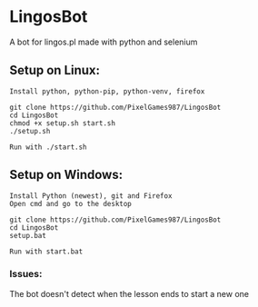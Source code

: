 # LingosBot
A bot for lingos.pl made with python and selenium

## Setup on Linux:
```
Install python, python-pip, python-venv, firefox

git clone https://github.com/PixelGames987/LingosBot
cd LingosBot
chmod +x setup.sh start.sh
./setup.sh

Run with ./start.sh
```

## Setup on Windows:
```
Install Python (newest), git and Firefox
Open cmd and go to the desktop

git clone https://github.com/PixelGames987/LingosBot
cd LingosBot
setup.bat

Run with start.bat
```

### Issues:
The bot doesn't detect when the lesson ends to start a new one
